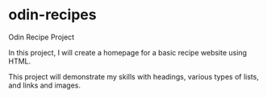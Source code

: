 # odin-recipes
Odin Recipe Project

In this project, I will create a homepage for a basic recipe website
using HTML.

This project will demonstrate my skills with headings, various types of
lists, and links and images.